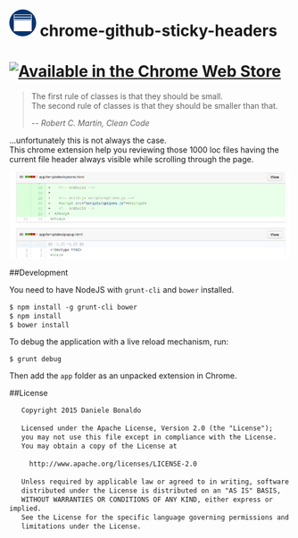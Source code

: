 ![Chrome Github Sticky Headers Logo](app/images/icon-48.png)  chrome-github-sticky-headers
========================

[![Available in the Chrome Web Store](https://developer.chrome.com/webstore/images/ChromeWebStore_Badge_v2_206x58.png)](https://chrome.google.com/webstore/detail/github-sticky-headers/gmilkdlfpkmfghknimmhhhjbagdbfnjf)
========================


> The first rule of classes is that they should be small.<br/>
> The second rule of classes is that they should be smaller than that.
>
> -- <cite>Robert C. Martin, Clean Code</cite>

...unfortunately this is not always the case.<br/>
This chrome extension help you reviewing those 1000 loc files having the current file header always visible while scrolling through the page.

![Chrome Github Sticky Headers Screenshot](raw/screenshot_1.png)

##Development

You need to have NodeJS with `grunt-cli` and `bower` installed.

```shell
$ npm install -g grunt-cli bower
$ npm install
$ bower install
```

To debug the application with a live reload mechanism, run:

```shell
$ grunt debug
```

Then add the `app` folder as an unpacked extension in Chrome.

##License

```
   Copyright 2015 Daniele Bonaldo

   Licensed under the Apache License, Version 2.0 (the "License");
   you may not use this file except in compliance with the License.
   You may obtain a copy of the License at

     http://www.apache.org/licenses/LICENSE-2.0

   Unless required by applicable law or agreed to in writing, software
   distributed under the License is distributed on an "AS IS" BASIS,
   WITHOUT WARRANTIES OR CONDITIONS OF ANY KIND, either express or implied.
   See the License for the specific language governing permissions and
   limitations under the License.

```
